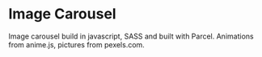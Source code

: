 # Image Carousel

Image carousel build in javascript, SASS and built with Parcel. Animations from anime.js, pictures from pexels.com.

